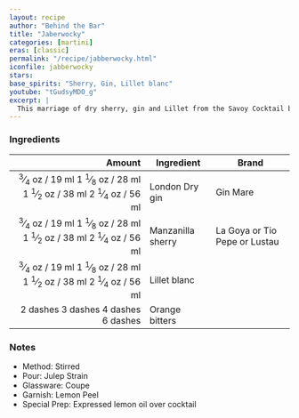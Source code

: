 ```yaml
---
layout: recipe
author: "Behind the Bar"
title: "Jaberwocky"
categories: [martini]
eras: [classic]
permalink: "/recipe/jabberwocky.html"
iconfile: jabberwocky
stars:
base_spirits: "Sherry, Gin, Lillet blanc"
youtube: "tGudsyMDO_g"
excerpt: |
  This marriage of dry sherry, gin and Lillet from the Savoy Cocktail book is a most refined and nuanced sipper.
---
```


### Ingredients

|   Amount | Ingredient        | Brand                         |
| -------: | ----------------- | ----------------------------- |
|   <span class="onex active"> <sup>3</sup>&frasl;<sub>4</sub> oz  / 19 ml</span> <span class="onehalfx">1 <sup>1</sup>&frasl;<sub>8</sub> oz  / 28 ml</span> <span class="twox">1 <sup>1</sup>&frasl;<sub>2</sub> oz  / 38 ml</span> <span class="threex">2 <sup>1</sup>&frasl;<sub>4</sub> oz  / 56 ml</span>| London Dry gin    | Gin Mare                      |
|   <span class="onex active"> <sup>3</sup>&frasl;<sub>4</sub> oz  / 19 ml</span> <span class="onehalfx">1 <sup>1</sup>&frasl;<sub>8</sub> oz  / 28 ml</span> <span class="twox">1 <sup>1</sup>&frasl;<sub>2</sub> oz  / 38 ml</span> <span class="threex">2 <sup>1</sup>&frasl;<sub>4</sub> oz  / 56 ml</span>| Manzanilla sherry | La Goya or Tio Pepe or Lustau |
|   <span class="onex active"> <sup>3</sup>&frasl;<sub>4</sub> oz  / 19 ml</span> <span class="onehalfx">1 <sup>1</sup>&frasl;<sub>8</sub> oz  / 28 ml</span> <span class="twox">1 <sup>1</sup>&frasl;<sub>2</sub> oz  / 38 ml</span> <span class="threex">2 <sup>1</sup>&frasl;<sub>4</sub> oz  / 56 ml</span>| Lillet blanc      |
| <span class="onex active">2 dashes</span> <span class="onehalfx">3 dashes</span> <span class="twox">4 dashes</span> <span class="threex">6 dashes</span>| Orange bitters    |

### Notes

- Method: Stirred
- Pour: Julep Strain
- Glassware: Coupe
- Garnish: Lemon Peel
- Special Prep: Expressed lemon oil over cocktail
